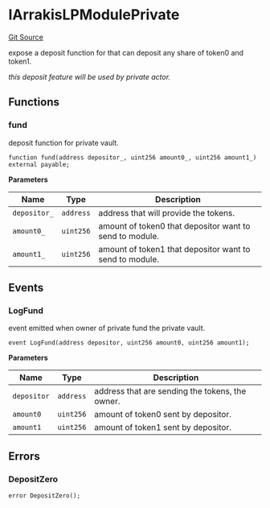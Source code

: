 # IArrakisLPModulePrivate
[Git Source](https://github.com/ArrakisFinance/arrakis-modular/blob/22c7b5c5fce6ff4d3a051aa4fbf376745815e340/src/interfaces/IArrakisLPModulePrivate.sol)

expose a deposit function for that can
deposit any share of token0 and token1.

*this deposit feature will be used by
private actor.*


## Functions
### fund

deposit function for private vault.


```solidity
function fund(address depositor_, uint256 amount0_, uint256 amount1_) external payable;
```
**Parameters**

|Name|Type|Description|
|----|----|-----------|
|`depositor_`|`address`|address that will provide the tokens.|
|`amount0_`|`uint256`|amount of token0 that depositor want to send to module.|
|`amount1_`|`uint256`|amount of token1 that depositor want to send to module.|


## Events
### LogFund
event emitted when owner of private fund the private vault.


```solidity
event LogFund(address depositor, uint256 amount0, uint256 amount1);
```

**Parameters**

|Name|Type|Description|
|----|----|-----------|
|`depositor`|`address`|address that are sending the tokens, the owner.|
|`amount0`|`uint256`|amount of token0 sent by depositor.|
|`amount1`|`uint256`|amount of token1 sent by depositor.|

## Errors
### DepositZero

```solidity
error DepositZero();
```

